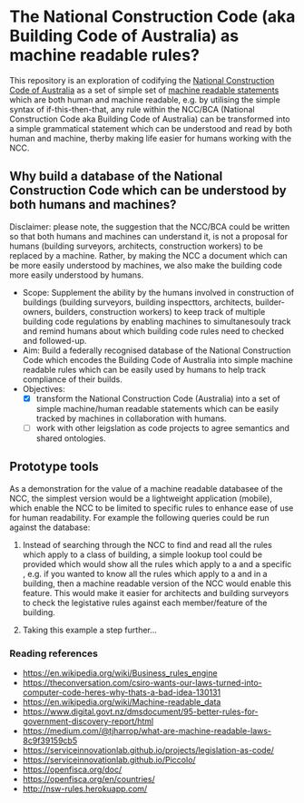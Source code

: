 # The National Construction Code (aka Building Code of Australia) as machine readable rules?

This repository is an exploration of codifying the [National Construction Code of Australia](https://ncc.abcb.gov.au/) as a set of simple set of [machine readable statements](https://en.wikipedia.org/wiki/Business_rules_engine) which are both human and machine readable, e.g. by utilising the simple syntax of if-this-then-that, any rule within the NCC/BCA (National Construction Code aka Building Code of Australia) can be transformed into a simple grammatical statement which can be understood and read by both human and machine, therby making life easier for humans working with the NCC.

## Why build a database of the National Construction Code which can be understood by both humans and machines?

Disclaimer: please note, the suggestion that the NCC/BCA could be written so that both humans and machines can understand it, is not a proposal for humans (building surveyors, architects, construction workers) to be replaced by a machine.  Rather, by making the NCC a document which can be more easily understood by machines, we also make the building code more easily understood by humans.

  * Scope:  Supplement the ability by the humans involved in construction of buildings (building surveyors, building inspecttors, architects, builder-owners, builders, construction workers) to keep track of multiple building code regulations by enabling machines to simultanesouly track and remind humans about which building code rules need to checked and followed-up.
  * Aim: Build a federally recognised database of the National Construction Code which encodes the Building Code of Australia into simple machine readable rules which can be easily used by humans to help track compliance of their builds.
  * Objectives:
    - [x] transform the National Construction Code (Australia) into a set of simple machine/human readable statements which can be easily tracked by machines in collaboration with humans.
    - [ ] work with other leigslation as code projects to agree semantics and shared ontologies.

## Prototype tools
As a demonstration for the value of a machine readable databasee of the NCC, the simplest version would be a lightweight application (mobile), which enable the NCC to be limited to specific rules to enhance ease of use for human readability. For example the following queries could be run against the database:

 1. Instead of searching through the NCC to find and read all the rules which apply to a class of building, a simple lookup tool could be provided which would show all the rules which apply to a <BuildingClass> and a specific <BuildingMaterial>, e.g. if you wanted to know all the rules which apply to a <column> and <oncreteWalls> in a <Class9b> building, then a machine readable version of the NCC would enable this feature.  This would make it easier for architects and building surveyors to check the legistative rules against each member/feature of the building.
 
 2. Taking this example a step further...

### Reading references
  * https://en.wikipedia.org/wiki/Business_rules_engine
  * https://theconversation.com/csiro-wants-our-laws-turned-into-computer-code-heres-why-thats-a-bad-idea-130131
  * https://en.wikipedia.org/wiki/Machine-readable_data
  * https://www.digital.govt.nz/dmsdocument/95-better-rules-for-government-discovery-report/html
  * https://medium.com/@tjharrop/what-are-machine-readable-laws-8c9f39159cb5
  * https://serviceinnovationlab.github.io/projects/legislation-as-code/
  * https://serviceinnovationlab.github.io/Piccolo/
  * https://openfisca.org/doc/
  * https://openfisca.org/en/countries/
  * http://nsw-rules.herokuapp.com/

